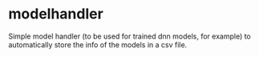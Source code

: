 # modelhandler
Simple model handler (to be used for trained dnn models, for example) to automatically store the info of the models in a csv file.
